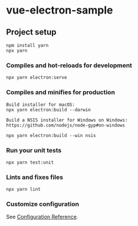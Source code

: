 # vue-electron-sample

## Project setup
```
npm install yarn
npx yarn
```

### Compiles and hot-reloads for development
```
npx yarn electron:serve
```

### Compiles and minifies for production
```
Build installer for macOS:
npx yarn electron:build --darwin

Build a NSIS installer for Windows on Windows:
https://github.com/nodejs/node-gyp#on-windows

npx yarn electron:build --win nsis
```

### Run your unit tests
```
npx yarn test:unit
```

### Lints and fixes files
```
npx yarn lint
```

### Customize configuration
See [Configuration Reference](https://cli.vuejs.org/config/).
